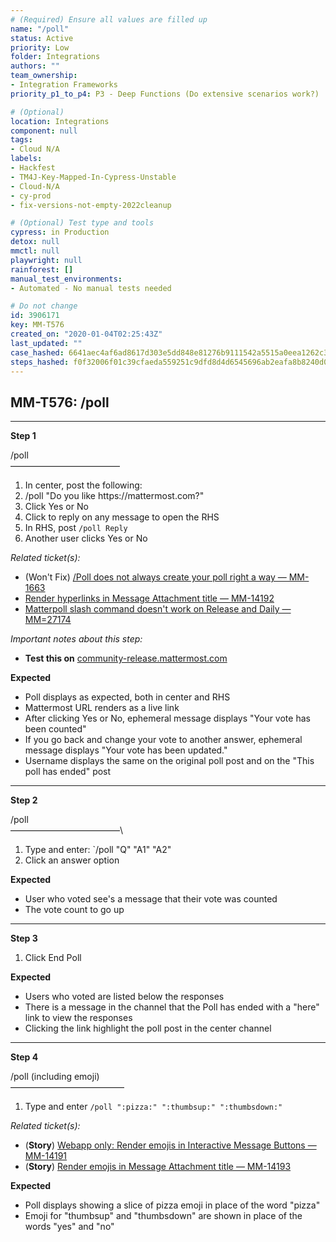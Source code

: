 ```yaml
---
# (Required) Ensure all values are filled up
name: "/poll"
status: Active
priority: Low
folder: Integrations
authors: ""
team_ownership: 
- Integration Frameworks
priority_p1_to_p4: P3 - Deep Functions (Do extensive scenarios work?)

# (Optional)
location: Integrations
component: null
tags: 
- Cloud N/A
labels: 
- Hackfest
- TM4J-Key-Mapped-In-Cypress-Unstable
- Cloud-N/A
- cy-prod
- fix-versions-not-empty-2022cleanup

# (Optional) Test type and tools
cypress: in Production
detox: null
mmctl: null
playwright: null
rainforest: []
manual_test_environments: 
- Automated - No manual tests needed

# Do not change
id: 3906171
key: MM-T576
created_on: "2020-01-04T02:25:43Z"
last_updated: ""
case_hashed: 6641aec4af6ad8617d303e5dd848e81276b9111542a5515a0eea1262c35dfbfab90a1176223991734d7f8fffac65570e
steps_hashed: f0f32006f01c39cfaeda559251c9dfd8d4d6545696ab2eafa8b8240d07df9c3132605bf9a29ec2f6c12d2b30ad38477d
---
```


<!-- (Auto-generated) Based on frontmatter's "key" and "name" -->

## MM-T576: /poll

---

**Step 1**

/poll\
–––––––––––––––––––––––––

1. In center, post the following:
2. /poll "Do you like https\://mattermost.com?"
3. Click Yes or No
4. Click to reply on any message to open the RHS
5. In RHS, post `/poll Reply`
6. Another user clicks Yes or No

_Related ticket(s):_

- (Won't Fix) [/Poll does not always create your poll right a way — MM-1663](https://mattermost.atlassian.net/browse/MM-11663)
- [Render hyperlinks in Message Attachment title — MM-14192](https://mattermost.atlassian.net/browse/MM-14192)
- [Matterpoll slash command doesn't work on Release and Daily — MM=27174](https://mattermost.atlassian.net/browse/MM-27174)

_Important notes about this step:_

- **Test this on** [community-release.mattermost.com](https://community-release.mattermost.com)

**Expected**

- Poll displays as expected, both in center and RHS
- Mattermost URL renders as a live link
- After clicking Yes or No, ephemeral message displays "Your vote has been counted"
- If you go back and change your vote to another answer, ephemeral message displays "Your vote has been updated."
- Username displays the same on the original poll post and on the "This poll has ended" post

---

**Step 2**

/poll\
–––––––––––––––––––––––––\\

1. Type and enter: \`/poll "Q" "A1" "A2"
2. Click an answer option

**Expected**

- User who voted see's a message that their vote was counted
- The vote count to go up

---

**Step 3**

1. Click End Poll

**Expected**

- Users who voted are listed below the responses
- There is a message in the channel that the Poll has ended with a "here" link to view the responses
- Clicking the link highlight the poll post in the center channel

---

**Step 4**

/poll (including emoji)\
––––––––––––––––––––––––––

1. Type and enter `/poll ":pizza:" ":thumbsup:" ":thumbsdown:"`

_Related ticket(s):_

- (**Story**) [Webapp only: Render emojis in Interactive Message Buttons — MM-14191](https://mattermost.atlassian.net/browse/MM-14191)
- (**Story**) [Render emojis in Message Attachment title — MM-14193](https://mattermost.atlassian.net/browse/MM-14193)

**Expected**

- Poll displays showing a slice of pizza emoji in place of the word "pizza"
- Emoji for "thumbsup" and "thumbsdown" are shown in place of the words "yes" and "no"
